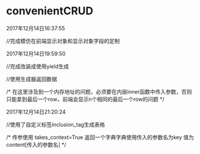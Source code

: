 # convenientCRUD

2017年12月14日16:37:55

//完成模仿在前端显示对象和显示对象字段的定制

2017年12月14日19:59:50

//完成改装成使用yield生成

//使用生成器返回数据

/*
在这里涉及到一个内存地址的问题，必须要在内层inner函数中传入参数，否则只能拿到最后一个row，前端会显示n个相同的最后一个row的问题
*/

2017年12月14日21:20:24

//使用了自定义标签inclusion_tag生成表格

/*
传参使用 takes_context=True
返回一个字典字典使用传入的参数名为key
值为content[传入的参数名]
*/